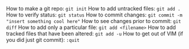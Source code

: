 How to make a git repo:
    `git init`
How to add untracked files:
    `git add .`
How to verify status:
    `git status`
How to commit changes:
    `git commit -m "insert something cool here"`
How to see changes prior to commit:
    `git diff`
How to add only a particular file:
    `git add <filename>`
How to add tracked files that have been altered:
    `git add -u`
How to get out of VIM (if you did just git commit):
    `:quit`